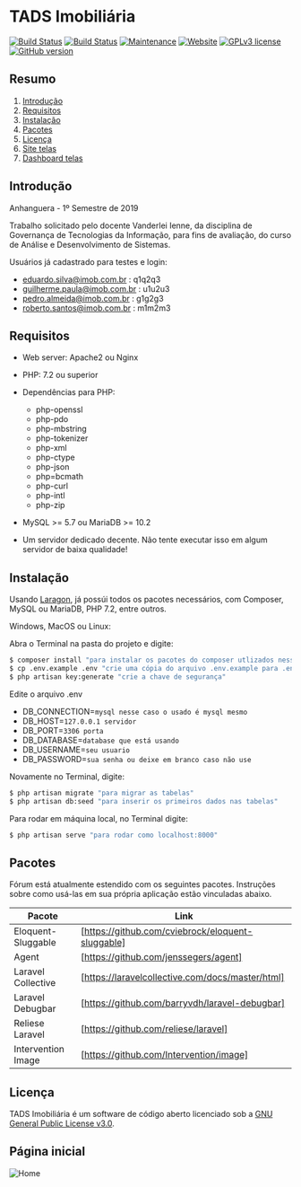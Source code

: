 # TADS Imobiliária

[![Build Status](https://travis-ci.org/joemccann/dillinger.svg?branch=master)]()
[![Build Status](https://poser.pugx.org/laravel/framework/v/stable.svg)]()
[![Maintenance](https://img.shields.io/badge/Maintained%3F-yes-green.svg)]()
[![Website](https://img.shields.io/website-up-down-green-red/http/myfakewebsitethatshouldnotexist.at.least.i.hope.svg)](http://tadsimobiliaria.tk/)
[![GPLv3 license](https://img.shields.io/badge/License-GPLv3-blue.svg)](https://github.com/joaorik/imobiliaria/blob/master/LICENSE)
[![GitHub version](https://badge.fury.io/gh/Naereen%2FStrapDown.js.svg)]()

## Resumo

1. [Introdução](#introdução)
2. [Requisitos](#requisitos)
3. [Instalação](#instalação)
4. [Pacotes](#pacotes)
6. [Licença](#licença)
7. [Site telas](https://github.com/joaorik/imobiliaria/blob/master/telas/SITE.md)
7. [Dashboard telas](https://github.com/joaorik/imobiliaria/blob/master/telas/DASHBOARD.md)

## Introdução

Anhanguera - 1º Semestre de 2019

Trabalho solicitado pelo docente Vanderlei Ienne, da disciplina de Governança de Tecnologias da Informação, para fins de avaliação, do curso de Análise e Desenvolvimento de Sistemas.

Usuários já cadastrado para testes e login:
 - eduardo.silva@imob.com.br : q1q2q3
 - guilherme.paula@imob.com.br : u1u2u3
 - pedro.almeida@imob.com.br : g1g2g3
 - roberto.santos@imob.com.br : m1m2m3

## Requisitos
- Web server: Apache2 ou Nginx
- PHP: 7.2 ou superior
- Dependências para PHP:
  - php-openssl
  - php-pdo
  - php-mbstring
  - php-tokenizer
  - php-xml
  - php-ctype
  - php-json
  - php=bcmath
  - php-curl
  - php-intl
  - php-zip

- MySQL >= 5.7 ou MariaDB >= 10.2
- Um servidor dedicado decente. Não tente executar isso em algum servidor de baixa qualidade!

## Instalação

Usando [Laragon](https://laragon.org/download/_"Laragon"), já possúi todos os pacotes necessários, com Composer, MySQL ou MariaDB, PHP 7.2, entre outros.

Windows, MacOS ou Linux:

Abra o Terminal na pasta do projeto e digite:
```sh
$ composer install "para instalar os pacotes do composer utlizados nesse projeto"
$ cp .env.example .env "crie uma cópia do arquivo .env.example para .env"
$ php artisan key:generate "crie a chave de segurança"
```

Edite o arquivo .env
- DB_CONNECTION=`mysql nesse caso o usado é mysql mesmo`
- DB_HOST=`127.0.0.1 servidor`
- DB_PORT=`3306 porta`
- DB_DATABASE=`database que está usando`
- DB_USERNAME=`seu usuario`
- DB_PASSWORD=`sua senha ou deixe em branco caso não use`

Novamente no Terminal, digite:
```sh
$ php artisan migrate "para migrar as tabelas"
$ php artisan db:seed "para inserir os primeiros dados nas tabelas"
```

Para rodar em máquina local, no Terminal digite:
```sh
$ php artisan serve "para rodar como localhost:8000"
```

## Pacotes

Fórum está atualmente estendido com os seguintes pacotes. Instruções sobre como usá-las em sua própria aplicação estão vinculadas abaixo.

| Pacote | Link |
| ------ | ------ |
| Eloquent-Sluggable | [https://github.com/cviebrock/eloquent-sluggable] |
| Agent | [https://github.com/jenssegers/agent] |
| Laravel Collective | [https://laravelcollective.com/docs/master/html] |
| Laravel Debugbar | [https://github.com/barryvdh/laravel-debugbar] |
| Reliese Laravel | [https://github.com/reliese/laravel] |
| Intervention Image | [https://github.com/Intervention/image] |

## Licença

TADS Imobiliária é um software de código aberto licenciado sob a [GNU General Public License v3.0](https://github.com/joaorik/tracker/blob/master/LICENSE).

## Página inicial
![Home](../master/telas/site/home.png)

